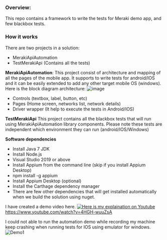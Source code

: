 <h3>Overview:</h3>
This repo contains a framework to write the tests for Meraki demo app, and few blackbox tests. 

 <h3>How it works</h3>
 There are two projects in a solution:
 
   * MerakiApiAutomation
   * TestMerakiApi (Contains all the tests)
   
<b>MerakiApiAutomation</b>: 
  This project consist of architecture and mapping of all the pages of the mobile app. It supports to write tests for android/IOS and it can be easily extended to add any other target mobile OS (windows). Here is the block diagram architecture:
  ![image](https://user-images.githubusercontent.com/83523058/149566078-aa365904-2b01-4e66-8679-9d801905c2ba.png)
  
  * Controls (textbox, label, button, etc)
  * Pages (Home screen, networks list, network details)
  * Driver wrapper (It help to execute the tests in Android/IOS)

<b>TestMerakiApi</b>
This project contains all the blackbox tests that will run using MerakiApiAutomation library components. Please note these tests are independent which environment they can run (android/IOS/Windows)
  
<b>Software dependencies</b>
* Install Java 7 JDK
* Install Node.js
* Visual Studio 2019 or above
* Install Appium from the command line (skip if you install Appium Desktop)
* npm install -g appium
* Install Appium Desktop (optional)
* Install the Carthage dependency manager
* There are few other dependencies that will get installed automatically when we build the solution using nuget.


I have created a demo video here. 
[![Here is my explaination on Youtube](https://user-images.githubusercontent.com/83523058/149571007-a932679d-1030-4f47-b6a9-45ad496bb623.png)](https://www.youtube.com/watch?v=4HGH-wuuZsA)
https://www.youtube.com/watch?v=4HGH-wuuZsA


I could not able to run the automation demo while recording my machine keep crashing when running tests for IOS using emulator for windows.
![Demo1](https://user-images.githubusercontent.com/83523058/149564243-eee2b05d-2556-4112-a3d8-da051c51a625.gif)

